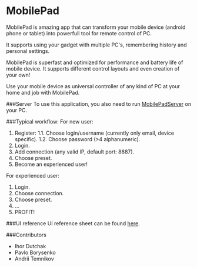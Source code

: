 # MobilePad
MobilePad is amazing app that can transform your mobile device (android phone or tablet) into powerfull tool for remote control of PC.

It supports using your gadget with multiple PC's, remembering history and personal settings.

MobilePad is superfast and optimized for performance and battery life of mobile device. It supports different control layouts and even creation of your own!

Use your mobile device as universal controller of any kind of PC at your home and job with MobilePad.

###Server
To use this application, you also need to run [MobilePadServer](https://github.com/Youw/MobilePadServer) on your PC.

###Typical workflow:
For new user:
1. Register:
1.1. Choose login/username (currently only email, device specific).
1.2. Choose password (>4 alphanumeric).
2. Login.
3. Add connection (any valid IP, default port: 8887).
4. Choose preset.
5. Become an experienced user!

For experienced user:
1. Login.
2. Choose connection.
3. Choose preset.
4. ...
5. PROFIT!

###UI reference
UI reference sheet can be found [here](https://github.com/Youw/MobilePad/blob/master/Design/MobilePad%20Mockup.pdf).

###Contributors
- Ihor Dutchak
- Pavlo Borysenko 
- Andrii Temnikov
